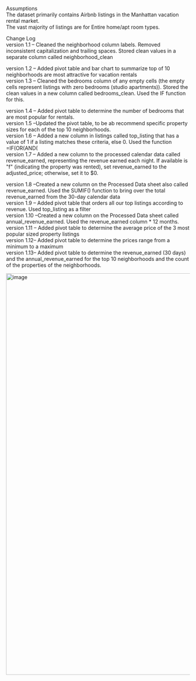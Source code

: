 Assumptions													
The dataset primarily contains Airbnb listings in the Manhattan vacation rental market.													
The vast majority of listings are for Entire home/apt room types.													
													
													
Change Log													
version 1.1 – Cleaned the neighborhood column labels. Removed inconsistent capitalization and trailing spaces. Stored clean values in a separate column called neighborhood_clean													
													
version 1.2 – Added pivot table and bar chart to summarize top of 10 neighborhoods are most attractive for vacation rentals													
version 1.3 – Cleaned the bedrooms column of any empty cells (the empty cells represent listings with zero bedrooms (studio apartments)). Stored the clean values in a new column called bedrooms_clean. Used the IF function for this.													
													
version 1.4 – Added pivot table to determine the number of bedrooms that are most popular for rentals.													
version 1.5 –Updated the pivot table, to be ab recommend specific property sizes for each of the top 10 neighborhoods.													
version 1.6 – Added a new column in listings called top_listing that has a value of 1 if a listing matches these criteria, else 0. Used the function =IF(OR(AND(													
version 1.7 – Added a new column to the processed calendar data called revenue_earned, representing the revenue earned each night. If available is "f" (indicating the property was rented), set revenue_earned to the adjusted_price; otherwise, set it to $0.													
													
version 1.8 –Created a new column on the Processed Data sheet also called revenue_earned. Used the SUMIF() function to bring over the total revenue_earned from the 30-day calendar data													
version 1.9 – Added pivot table that orders all our top listings according to revenue. Used top_listing as a filter													
version 1.10 –Created a new column on the Processed Data sheet called annual_revenue_earned. Used the revenue_earned column * 12 months.													
version 1.11 – Added pivot table to determine the average price of the 3 most popular sized property listings													
version 1.12– Added pivot table to determine the prices range from a minimum to a maximum													
version 1.13– Added pivot table to determine the revenue_earned (30 days) and the annual_revenue_earned for the top 10 neighborhoods and the count of the properties of the neighborhoods.	

<img width="2094" height="1098" alt="image" src="https://github.com/user-attachments/assets/29881283-e949-4807-b1a2-529f7cc99530" />
